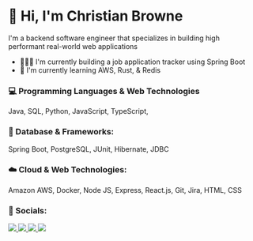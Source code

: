 # 👋 Hi, I'm Christian Browne
I'm a backend software engineer that specializes in building high performant real-world web applications

- 👷🏾‍♂️ I'm currently building a job application tracker using Spring Boot
- 🌱 I'm currently learning AWS, Rust, & Redis

### 💻 Programming Languages & Web Technologies
Java, SQL, Python, JavaScript, TypeScript,
### 💾 Database & Frameworks: 
Spring Boot, PostgreSQL, JUnit, Hibernate, JDBC
### ☁️ Cloud & Web Technologies: 
Amazon AWS, Docker, Node JS, Express, React.js, Git, Jira, HTML, CSS


### 🎈 Socials:
<a href="mailto:christianbrowne33@gmail.com">
<img src="https://img.shields.io/badge/Gmail-D14836?style=for-the-badge&logo=gmail&logoColor=white" /></a><a href="https://www.linkedin.com/in/christianjbrowne/">
<img src="https://img.shields.io/badge/LinkedIn-0077B5?style=for-the-badge&logo=linkedin&logoColor=white" />
</a>  <a href="https://twitter.com/christiancodes_">
<img src="https://img.shields.io/badge/Twitter-1DA1F2?style=for-the-badge&logo=twitter&logoColor=white" />
</a>  <a href="https://www.christianbrowne.me"> <img src="https://img.shields.io/badge/Portfolio-1DB954?style=for-the-badge&logo=Safari&logoColor=white" /> </a>

<!---
Christian-Browne/Christian-Browne is a ✨ special ✨ repository because its `README.md` (this file) appears on your GitHub profile.
You can click the Preview link to take a look at your changes.
--->

